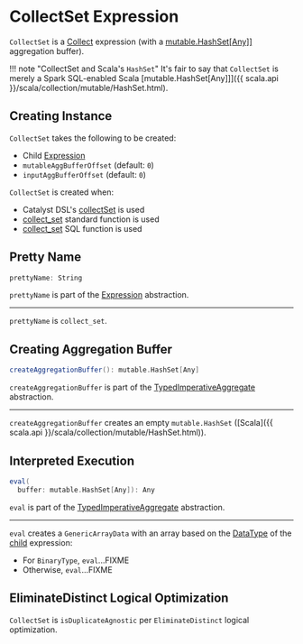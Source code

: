 # CollectSet Expression

`CollectSet` is a [Collect](Collect.md) expression (with a [mutable.HashSet\[Any\]\]](#createAggregationBuffer) aggregation buffer).

!!! note "CollectSet and Scala's `HashSet`"
    It's fair to say that `CollectSet` is merely a Spark SQL-enabled Scala [mutable.HashSet\[Any\]\]]({{ scala.api }}/scala/collection/mutable/HashSet.html).

## Creating Instance

`CollectSet` takes the following to be created:

* <span id="child"> Child [Expression](Expression.md)
* <span id="mutableAggBufferOffset"> `mutableAggBufferOffset` (default: `0`)
* <span id="inputAggBufferOffset"> `inputAggBufferOffset` (default: `0`)

`CollectSet` is created when:

* Catalyst DSL's [collectSet](../catalyst-dsl/index.md#collectSet) is used
* [collect_set](../functions/aggregate-functions.md#collect_set) standard function is used
* [collect_set](../FunctionRegistry.md#collect_set) SQL function is used

## <span id="prettyName"> Pretty Name

```scala
prettyName: String
```

`prettyName` is part of the [Expression](Expression.md#prettyName) abstraction.

---

`prettyName` is `collect_set`.

## <span id="createAggregationBuffer"> Creating Aggregation Buffer

```scala
createAggregationBuffer(): mutable.HashSet[Any]
```

`createAggregationBuffer` is part of the [TypedImperativeAggregate](TypedImperativeAggregate.md#createAggregationBuffer) abstraction.

---

`createAggregationBuffer` creates an empty `mutable.HashSet` ([Scala]({{ scala.api }}/scala/collection/mutable/HashSet.html)).

## <span id="eval"> Interpreted Execution

```scala
eval(
  buffer: mutable.HashSet[Any]): Any
```

`eval` is part of the [TypedImperativeAggregate](TypedImperativeAggregate.md#eval) abstraction.

---

`eval` creates a `GenericArrayData` with an array based on the [DataType](Expression.md#dataType) of the [child](#child) expression:

* For `BinaryType`, `eval`...FIXME
* Otherwise, `eval`...FIXME

## <span id="EliminateDistinct"> EliminateDistinct Logical Optimization

`CollectSet` is `isDuplicateAgnostic` per `EliminateDistinct` logical optimization.
